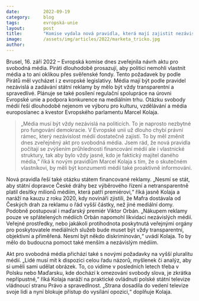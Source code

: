 ```yaml
---
date:         2022-09-19
category:     blog
tags:         evropská-unie
layout:       post
title:        "Komise vydala nová pravidla, která mají zajistit nezávislost médií. Kolaja je vítá"
image:        /assets/img/articles/2022/marketa_tricko.jpg
author:       
---
```


Brusel, 16. září 2022 – Evropská komise dnes zveřejnila návrh aktu pro svobodná média. Piráti dlouhodobě prosazují, aby politici nemohli vlastnit média a to ani oklikou přes svěřenské fondy. Tento požadavek by podle Pirátů měl vycházet i z evropské legislativy. Média mají být podle pravidel nezávislá a zadávání státní reklamy by mělo být vždy transparentní a spravedlivé. Plánuje se také posílení regulační spolupráce na úrovni Evropské unie a podpora konkurence na mediálním trhu. Otázku svobody médií řeší dlouhodobě nejenom ve výboru pro kulturu, vzdělávání a média europoslanec a kvestor Evropského parlamentu Marcel Kolaja.

> „Média musí být vždy nezávislá na politicích. To je naprosto nezbytné pro fungování demokracie. V Evropské unii už dlouho chybí právní rámec, který nezávislost médií dostatečně zajistí. To by měl změnit dnes zveřejněný akt pro svobodná média. Jsem rád, že nová pravidla počítají se zvýšením průhlednosti financování médií ale i vlastnické struktury, tak aby bylo vždy jasné, kdo je faktický majitel daného média,“ říká k novým pravidlům Marcel Kolaja s tím, že o skutečném vlastníkovi, by měli být konzumenti médií také proaktivně informováni.

Nová pravidla řeší také otázku státem financované reklamy. „Nesmí se stát, aby státní dopravce České dráhy bez výběrového řízení a netransparentně platil desítky milionů médiím, která patří premiérovi,“ říká jasně Kolaja a naráží na kauzu z roku 2020, kdy novináři zjistili, že Mafra dostávala od Českých drah za reklamu o řád vyšší částky, než jiné mediální domy. Podobně postupoval i maďarský premiér Viktor Orbán. „Nákupem reklamy pouze ve spřátelených médiích Orbán napomohl likvidaci nezávislých médií. Veřejné prostředky, nebo jakákoli protihodnota poskytnutá veřejnými orgány pro poskytovatele mediálních služeb bude muset být vždy transparentní, objektivní a přiměřená. Nesmí být někdo diskriminován,“ uvádí Kolaja. To by mělo do budoucna pomoct také menším a nezávislým médiím. 

Akt pro svobodná média přichází také s novými požadavky na vyšší pluralitu médií. „Lidé musí mít k dispozici celou řadu názorů, myšlenek či analýz, aby si uměli sami udělat obrázek. To, co vidíme v posledních letech třeba v Polsku nebo Maďarsku, kde dochází k omezování svobody slova, je zkrátka nepřípustné,“ říká Kolaja naráží na praktické ovládnutí polské státní televize vládnoucí stranu Právo a spravedlnost. „Strana dosadila do vedení televize svoje lidi a nyní blokuje přístup do vysílání opozici,“ doplňuje Kolaja.
